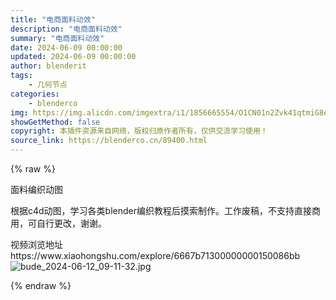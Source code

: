 ```yaml
---
title: "电商面料动效"
description: "电商面料动效"
summary: "电商面料动效"
date: 2024-06-09 00:00:00
updated: 2024-06-09 00:00:00
author: blenderit
tags: 
    - 几何节点
categories:
    - blenderco
img: https://img.alicdn.com/imgextra/i1/1856665554/O1CN01n2Zvk41qtmiG8esoQ_!!1856665554.jpg
showGetMethod: false
copyright: 本插件资源来自网络，版权归原作者所有，仅供交流学习使用！
source_link: https://blenderco.cn/89400.html
---
```


{% raw %}
<p>面料编织动图</p><p>根据c4d动图，学习各类blender编织教程后摸索制作。工作废稿，不支持直接商用，可自行更改，谢谢。</p><p>视频浏览地址https://www.xiaohongshu.com/explore/6667b71300000000150086bb<br>
<img src="https://img.alicdn.com/imgextra/i1/1856665554/O1CN01n2Zvk41qtmiG8esoQ_!!1856665554.jpg" alt="bude_2024-06-12_09-11-32.jpg"></p>
<div style="display: none">blenderco</div>
{% endraw %}